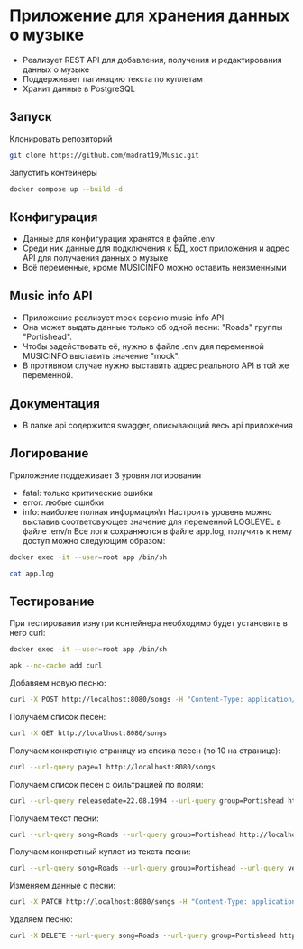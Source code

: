 # Приложение для хранения данных о музыке 
* Реализует REST API для добавления, получения и редактирования данных о музыке
* Поддерживает пагинацию текста по куплетам
* Хранит данные в PostgreSQL

## Запуск 
Клонировать репозиторий 
```bash
git clone https://github.com/madrat19/Music.git
```
Запустить контейнеры
```bash
docker compose up --build -d
```

## Конфигурация
* Данные для конфигурации хранятся в файле .env 
* Среди них данные для подключения к БД, хост приложения и адрес API для получаения данных о музыке
* Всё переменные, кроме MUSICINFO можно оставить неизменными

## Music info API
* Приложение реализует mock версию music info API.
* Она может выдать данные только об одной песни: "Roads" группы "Portishead".
* Чтобы задействовать её, нужно в файле .env для переменной MUSICINFO выставить значение "mock".
* В противном случае нужно выставить адрес реального API в той же переменной.

## Документация
* В папке api содержится swagger, описывающий весь api приложения


## Логирование
Приложение поддеживает 3 уровня логирования
* fatal: только критические ошибки
* error: любые ошибки
* info: наиболее полная информация\n
Настроить уровень можно выставив соответсвующее значение для переменной LOGLEVEL в файле .env/n
Все логи сохраняются в файле app.log, получить к нему доступ можно следующим образом:
```bash
docker exec -it --user=root app /bin/sh
```
```bash
cat app.log
```
## Тестирование 
При тестировании изнутри контейнера необходимо будет установить в него curl:
```bash
docker exec -it --user=root app /bin/sh
```
```bash
apk --no-cache add curl
```

Добавяем новую песню:
```bash
curl -X POST http://localhost:8080/songs -H "Content-Type: application/json; ; charset=utf-8" -d '{"song": "Roads", "group": "Portishead"}'
```

Получаем список песен:
```bash
curl -X GET http://localhost:8080/songs 
```

Получаем конкретную страницу из спсика песен (по 10 на странице):
```bash
curl --url-query page=1 http://localhost:8080/songs
```

Получаем список песен с фильтрацией по полям:
```bash
curl --url-query releasedate=22.08.1994 --url-query group=Portishead http://localhost:8080/songs
```

Получаем текст песни:
```bash
curl --url-query song=Roads --url-query group=Portishead http://localhost:8080/text
```

Получаем конкретный куплет из текста песни:
```bash
curl --url-query song=Roads --url-query group=Portishead --url-query verse=2 http://localhost:8080/text
```
Изменяем данные о песни:
```bash
curl -X PATCH http://localhost:8080/songs -H "Content-Type: application/json; ; charset=utf-8" -d '{"song": "Roads", "group": "Portishead", "releasedate": "01.01.2024"}'
```

Удаляем песню:
```bash
curl -X DELETE --url-query song=Roads --url-query group=Portishead http://localhost:8080/songs
```



